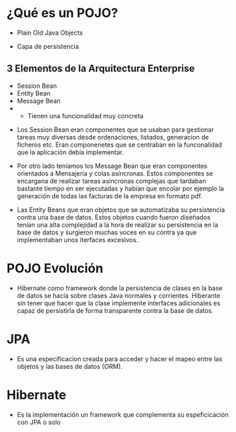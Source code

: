 # ¿Qué es un POJO? 
- Plain Old Java Objects

- Capa de persistencia

## 3 Elementos de la Arquitectura Enterprise
- Session Bean
- Entity Bean
- Message Bean
- - Tienen una funcionalidad muy concreta

* Los Session Bean eran componentes que se usaban para gestionar tareas muy diversas desde ordenaciones, listados, generacion de ficheros etc. Eran componenetes que se centraban en la funconalidad que la aplicación debía implementar.

* Por otro lado teníamos los Message Bean que eran componentes orientados a Mensajería y colas asíncronas. Estos componentes se encargana de realizar tareas asíncronas complejas que tardaban bastante tiempo en ser ejecutadas y habían que encolar por ejemplo la generación de todas las facturas de la empresa en formato pdf.

* Las Entity Beans que eran objetos que se automatizaba su persistencia contra una base de datos. Estos objetos cuando fueron diseñados tenían una alta complejidad a la hora de realizar su persistencia en la base de datos y surgieron muchas voces en su contra ya que implementaban unos iterfaces excesivos.

# POJO Evolución 
- Hibernate como framework donde la persistencia de clases en la base de datos se hacía sobre clases Java normales y corrientes. Hiberante sin tener que hacer que la clase implemente interfaces adicionales es capaz de persistirla de forma transparente contra la base de datos.


# JPA 
- Es una especificacion creada para acceder y hacer el mapeo entre las objetos y las bases de datos (ORM).

# Hibernate 
- Es la implementación un framework que complementa su espeficicación con JPA o solo
